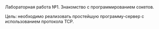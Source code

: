 Лабораторная работа №1. Знакомство с программированием сокетов.

Цель: необходимо реализовать простейшую программу-сервер с использованием протокола TCP.
